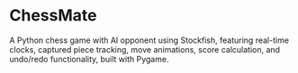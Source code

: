 # ChessMate
A Python chess game with AI opponent using Stockfish, featuring real-time clocks, captured piece tracking, move animations, score calculation, and undo/redo functionality, built with Pygame.
